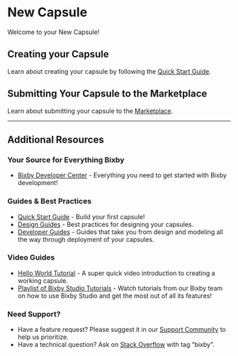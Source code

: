 # New Capsule

Welcome to your New Capsule!

## Creating your Capsule

Learn about creating your capsule by following the [Quick Start Guide](https://bixbydevelopers.com/dev/docs/get-started/quick-start).

## Submitting Your Capsule to the Marketplace

Learn about submitting your capsule to the [Marketplace](https://bixbydevelopers.com/dev/docs/dev-guide/developers/deploying.can-submission#about-the-marketplace).

---

## Additional Resources

### Your Source for Everything Bixby

* [Bixby Developer Center](https://bixbydevelopers.com) - Everything you need to get started with Bixby development!

### Guides & Best Practices

* [Quick Start Guide](https://bixbydevelopers.com/dev/docs/get-started/quick-start) - Build your first capsule!
* [Design Guides](https://bixbydevelopers.com/dev/docs/dev-guide/design-guides) - Best practices for designing your capsules.
* [Developer Guides](https://bixbydevelopers.com/dev/docs/dev-guide/developers) - Guides that take you from design and modeling all the way through deployment of your capsules.

### Video Guides

* [Hello World Tutorial](https://youtu.be/3fu9ecnlS5A) - A super quick video introduction to creating a working capsule.
* [Playlist of Bixby Studio Tutorials](https://www.youtube.com/playlist?list=PLE9wDcpAxXg9VU7L5B3Scw6aH3v35c-op) - Watch tutorials from our Bixby team on how to use Bixby Studio and get the most out of all its features!

### Need Support?

* Have a feature request? Please suggest it in our [Support Community](https://support.bixbydevelopers.com/hc/en-us/community/topics/360000183273-Feature-Requests) to help us prioritize.
* Have a technical question? Ask on [Stack Overflow](https://stackoverflow.com/questions/tagged/bixby) with tag “bixby”.
